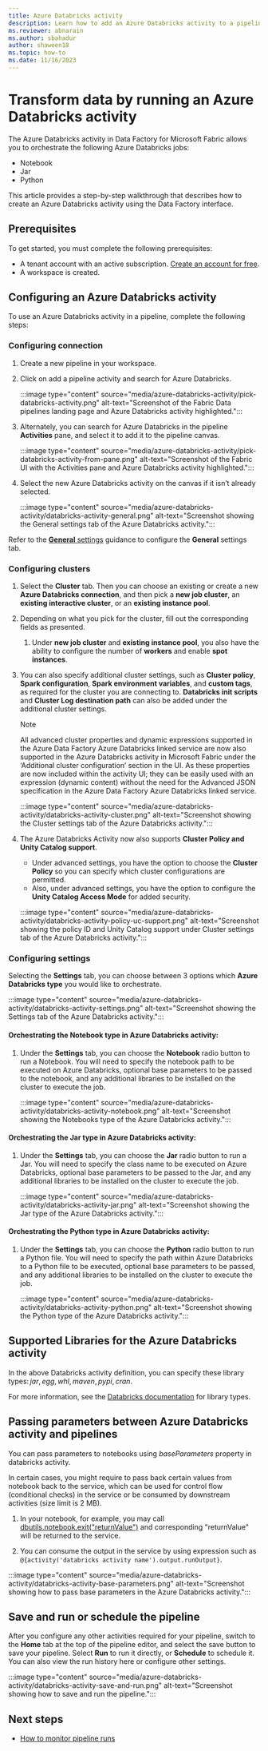 ```yaml
---
title: Azure Databricks activity
description: Learn how to add an Azure Databricks activity to a pipeline and use it to connect to an Azure Databricks job and successfully run it.
ms.reviewer: abnarain
ms.author: sbahadur
author: shaween18
ms.topic: how-to
ms.date: 11/16/2023
---
```


# Transform data by running an Azure Databricks activity

The Azure Databricks activity in Data Factory for Microsoft Fabric allows you to orchestrate the following Azure Databricks jobs:

- Notebook
- Jar
- Python

This article provides a step-by-step walkthrough that describes how to create an Azure Databricks activity using the Data Factory interface.

## Prerequisites

To get started, you must complete the following prerequisites:

- A tenant account with an active subscription. [Create an account for free](../get-started/fabric-trial.md).
- A workspace is created.

## Configuring an Azure Databricks activity

To use an Azure Databricks activity in a pipeline, complete the following steps:

### Configuring connection

1. Create a new pipeline in your workspace.
1. Click on add a pipeline activity and search for Azure Databricks.

    :::image type="content" source="media/azure-databricks-activity/pick-databricks-activity.png" alt-text="Screenshot of the Fabric Data pipelines landing page and Azure Databricks activity highlighted.":::

1. Alternately, you can search for Azure Databricks in the pipeline **Activities** pane, and select it to add it to the pipeline canvas.

    :::image type="content" source="media/azure-databricks-activity/pick-databricks-activity-from-pane.png" alt-text="Screenshot of the Fabric UI with the Activities pane and Azure Databricks activity highlighted.":::

1. Select the new Azure Databricks activity on the canvas if it isn’t already selected.

    :::image type="content" source="media/azure-databricks-activity/databricks-activity-general.png" alt-text="Screenshot showing the General settings tab of the Azure Databricks activity.":::

Refer to the [**General** settings](activity-overview.md#general-settings) guidance to configure the **General** settings tab.

### Configuring clusters

1. Select the **Cluster** tab. Then you can choose an existing or create a new **Azure Databricks connection**, and then pick a **new job cluster**, an **existing interactive cluster**, or an **existing instance pool**.
1. Depending on what you pick for the cluster, fill out the corresponding fields as presented.
    1. Under **new job cluster** and **existing instance pool**, you also have the ability to configure the number of **workers** and enable **spot instances**.
1. You can also specify additional cluster settings, such as **Cluster policy**, **Spark configuration**, **Spark environment variables**, and **custom tags**, as required for the cluster you are connecting to. **Databricks init scripts** and **Cluster Log destination path** can also be added under the additional cluster settings.

    > [!NOTE]
    > All advanced cluster properties and dynamic expressions supported in the Azure Data Factory Azure Databricks linked service are now also supported in the Azure Databricks activity in Microsoft Fabric under the ‘Additional cluster configuration’ section in the UI. As these properties are now included within the activity UI; they can be easily used with an expression (dynamic content) without the need for the Advanced JSON specification in the Azure Data Factory Azure Databricks linked service.

    :::image type="content" source="media/azure-databricks-activity/databricks-activity-cluster.png" alt-text="Screenshot showing the Cluster settings tab of the Azure Databricks activity.":::

1. The Azure Databricks Activity now also supports **Cluster Policy and Unity Catalog support**.
    - Under advanced settings, you have the option to choose the **Cluster Policy** so you can specify which cluster configurations are permitted.
    - Also, under advanced settings, you have the option to configure the **Unity Catalog Access Mode** for added security.

    :::image type="content" source="media/azure-databricks-activity/databricks-activity-policy-uc-support.png" alt-text="Screenshot showing the policy ID and Unity Catalog support under Cluster settings tab of the Azure Databricks activity.":::

### Configuring settings

Selecting the **Settings** tab, you can choose between 3 options which **Azure Databricks type** you would like to orchestrate.

:::image type="content" source="media/azure-databricks-activity/databricks-activity-settings.png" alt-text="Screenshot showing the Settings tab of the Azure Databricks activity.":::

#### Orchestrating the Notebook type in Azure Databricks activity:

1. Under the **Settings** tab, you can choose the **Notebook** radio button to run a Notebook. You will need to specify the notebook path to be executed on Azure Databricks, optional base parameters to be passed to the notebook, and any additional libraries to be installed on the cluster to execute the job.

    :::image type="content" source="media/azure-databricks-activity/databricks-activity-notebook.png" alt-text="Screenshot showing the Notebooks type of the Azure Databricks activity.":::

#### Orchestrating the Jar type in Azure Databricks activity:

1. Under the **Settings** tab, you can choose the **Jar** radio button to run a Jar. You will need to specify the class name to be executed on Azure Databricks, optional base parameters to be passed to the Jar, and any additional libraries to be installed on the cluster to execute the job.

    :::image type="content" source="media/azure-databricks-activity/databricks-activity-jar.png" alt-text="Screenshot showing the Jar type of the Azure Databricks activity.":::

#### Orchestrating the Python type in Azure Databricks activity:

1. Under the **Settings** tab, you can choose the **Python** radio button to run a Python file. You will need to specify the path within Azure Databricks to a Python file to be executed, optional base parameters to be passed, and any additional libraries to be installed on the cluster to execute the job.

    :::image type="content" source="media/azure-databricks-activity/databricks-activity-python.png" alt-text="Screenshot showing the Python type of the Azure Databricks activity.":::

## Supported Libraries for the Azure Databricks activity

In the above Databricks activity definition, you can specify these library types: *jar*, *egg*, *whl*, *maven*, *pypi*, *cran*.

For more information, see the [Databricks documentation](/azure/databricks/dev-tools/api/latest/libraries#managedlibrarieslibrary) for library types.

## Passing parameters between Azure Databricks activity and pipelines

You can pass parameters to notebooks using *baseParameters* property in databricks activity.

In certain cases, you might require to pass back certain values from notebook back to the service, which can be used for control flow (conditional checks) in the service or be consumed by downstream activities (size limit is 2 MB).

1. In your notebook, for example, you may call [dbutils.notebook.exit("returnValue")](/azure/databricks/notebooks/notebook-workflows#notebook-workflows-exit) and corresponding "returnValue" will be returned to the service.

1. You can consume the output in the service by using expression such as `@{activity('databricks activity name').output.runOutput}`.

:::image type="content" source="media/azure-databricks-activity/databricks-activity-base-parameters.png" alt-text="Screenshot showing how to pass base parameters in the Azure Databricks activity.":::

## Save and run or schedule the pipeline

After you configure any other activities required for your pipeline, switch to the **Home** tab at the top of the pipeline editor, and select the save button to save your pipeline. Select **Run** to run it directly, or **Schedule** to schedule it. You can also view the run history here or configure other settings.

:::image type="content" source="media/azure-databricks-activity/databricks-activity-save-and-run.png" alt-text="Screenshot showing how to save and run the pipeline.":::

## Next steps

- [How to monitor pipeline runs](monitor-pipeline-runs.md)
